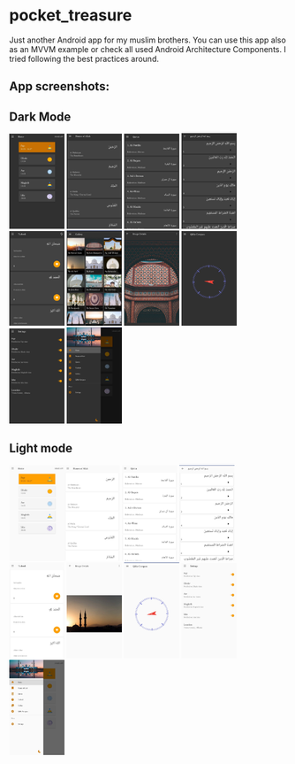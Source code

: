 # pocket_treasure
Just another Android app for my muslim brothers. You can use this app also as an MVVM example or check all used Android Architecture Components. I tried following the best practices around.

## App screenshots:

## Dark Mode

<img src="app_screenshots/Screenshot_20190921-232330__01__01.jpg" width = 100/> <img src="app_screenshots/Screenshot_20190921-232336__01__01.jpg" width = 100/>
<img src="app_screenshots/Screenshot_20190921-232340__01.jpg" width = 100/>
<img src="app_screenshots/Screenshot_20190921-232342__01.jpg" width = 100/>
<img src="app_screenshots/Screenshot_20190921-232350__01.jpg" width = 100/>
<img src="app_screenshots/Screenshot_20190921-232355__01.jpg" width = 100/>
<img src="app_screenshots/Screenshot_20190921-232412__01.jpg" width = 100/>
<img src="app_screenshots/Screenshot_20190921-232420__01.jpg" width = 100/>
<img src="app_screenshots/Screenshot_20190921-232424__01__01.jpg" width = 100/>
<img src="app_screenshots/Screenshot_20190921-232437__01.jpg" width = 100/>

## Light mode

<img src="app_screenshots/Screenshot_20190921-232448__01.jpg" width = 100/><img src="app_screenshots/Screenshot_20190921-232453__01.jpg" width = 100/>
<img src="app_screenshots/Screenshot_20190921-232456__01.jpg" width = 100/>
<img src="app_screenshots/Screenshot_20190921-232500__01.jpg" width = 100/>
<img src="app_screenshots/Screenshot_20190921-232503__01.jpg" width = 100/>
<img src="app_screenshots/Screenshot_20190921-232512__01.jpg" width = 100/>
<img src="app_screenshots/Screenshot_20190921-232517__01.jpg" width = 100/>
<img src="app_screenshots/Screenshot_20190921-232523__01.jpg" width = 100/>
<img src="app_screenshots/Screenshot_20190921-232431__01.jpg" width = 100/>
